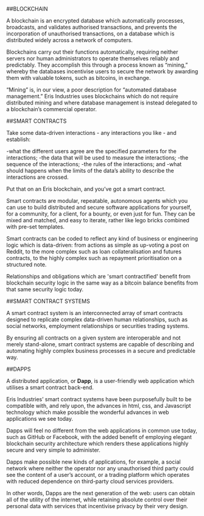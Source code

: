 ##BLOCKCHAIN
 
A blockchain is an encrypted database which automatically processes, broadcasts, and validates  authorised transactions, and prevents the incorporation of unauthorised transactions, on a database which is distributed widely across a network of computers.
 
Blockchains carry out their functions automatically, requiring neither servers nor human administrators to operate themselves reliably and predictably.  They accomplish this through a process known as “mining,” whereby the databases incentivise users to secure the network by awarding them with valuable tokens, such as bitcoins, in exchange.

“Mining” is, in our view, a poor description for “automated database management.” Eris Industries uses blockchains which do not require distributed mining and where database management is instead delegated to a blockchain’s commercial operator.
 
##SMART CONTRACTS

Take some data-driven interactions - any interactions you like - and establish:
     
-what the different users agree are the specified parameters for the interactions; 
-the data that will be used to measure the interactions;
-the sequence of the interactions;
-the rules of the interactions; and
-what should happens when the limits of the data’s ability to describe the interactions are crossed.

Put that on an Eris blockchain, and you’ve got a smart contract.

Smart contracts are modular, repeatable, autonomous agents which you can use to build distributed and secure software applications for yourself, for a community, for a client, for a bounty, or even just for fun. They can be mixed and matched, and easy to iterate, rather like lego bricks combined with pre-set templates.

Smart contracts can be coded to reflect any kind of business or engineering logic which is data-driven: from actions as simple as up-voting a post on Reddit, to the more complex such as loan collateralisation and futures contracts, to the highly complex such as repayment prioritisation on a structured note.

Relationships and obligations which are 'smart contractified' benefit from blockchain security logic in the same way as a bitcoin balance benefits from that same security logic today.
 
##SMART CONTRACT SYSTEMS
 
A smart contract system is an interconnected array of smart contracts designed to replicate complex data-driven human relationships, such as social networks, employment relationships or securities trading systems.
 
By ensuring all contracts on a given system are interoperable and not merely stand-alone, smart contract systems are capable of describing and automating highly complex business processes in a secure and predictable way. 
 
##DAPPS
 
A distributed application, or **Dapp**, is a user-friendly web application which utilises a smart contract back-end.
 
Eris Industries’ smart contract systems have been purposefully built to be compatible with, and rely upon, the advances in html, css, and Javascript technology which make possible the wonderful advances in web applications we see today. 
 
Dapps will feel no different from the web applications in common use today, such as GitHub or Facebook, with the added benefit of employing elegant blockchain security architecture which renders these applications highly secure and very simple to administer.

Dapps make possible new kinds of applications, for example, a social network where neither the operator nor any unauthorised third party could see the content of a user’s account, or a trading platform which operates with reduced dependence on third-party cloud services providers.
 
In other words, Dapps are the next generation of the web: users can obtain all of the utility of the internet, while retaining absolute control over their personal data with services that incentivise privacy by their very design.
